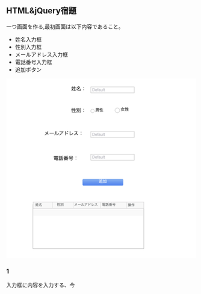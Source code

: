 ## HTML&jQuery宿題

一つ画面を作る,最初画面は以下内容であること。

* 姓名入力框
* 性別入力框
* メールアドレス入力框
* 電話番号入力框
* 追加ボタン

![image](assets/a.png)


### 1
入力框に内容を入力する、今
